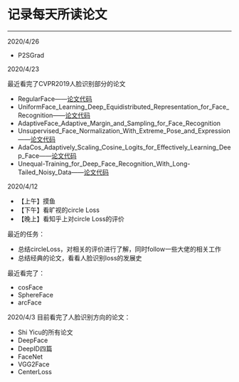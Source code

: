 # 记录每天所读论文

***
2020/4/26

- P2SGrad

2020/4/23

最近看完了CVPR2019人脸识别部分的论文
- RegularFace——[论文代码](https://github.com/zhongyy/Unequal-Training-for-Deep-Face-Recognition-with-Long-Tailed-Noisy-Data)
- UniformFace_Learning_Deep_Equidistributed_Representation_for_Face_Recognition——[论文代码](https://github.com/zhongyy/Unequal-Training-for-Deep-Face-Recognition-with-Long-Tailed-Noisy-Data)
- AdaptiveFace_Adaptive_Margin_and_Sampling_for_Face_Recognition
- Unsupervised_Face_Normalization_With_Extreme_Pose_and_Expression——[论文代码](https://github.com/zhongyy/Unequal-Training-for-Deep-Face-Recognition-with-Long-Tailed-Noisy-Data)
- AdaCos_Adaptively_Scaling_Cosine_Logits_for_Effectively_Learning_Deep_Face——[论文代码](https://github.com/zhongyy/Unequal-Training-for-Deep-Face-Recognition-with-Long-Tailed-Noisy-Data)
- Unequal-Training_for_Deep_Face_Recognition_With_Long-Tailed_Noisy_Data——[论文代码](https://github.com/zhongyy/Unequal-Training-for-Deep-Face-Recognition-with-Long-Tailed-Noisy-Data)

2020/4/12 
- 【上午】摸鱼
- 【下午】看旷视的circle Loss
- 【晚上】看知乎上对circle Loss的评价

最近的任务：
- 总结circleLoss，对相关的评价进行了解，同时follow一些大佬的相关工作
- 总结经典的论文，看看人脸识别loss的发展史

最近看完了：
- cosFace
- SphereFace
- arcFace

2020/4/3 目前看完了人脸识别方向的论文：
- Shi Yicu的所有论文
- DeepFace
- DeepID四篇
- FaceNet
- VGG2Face
- CenterLoss
